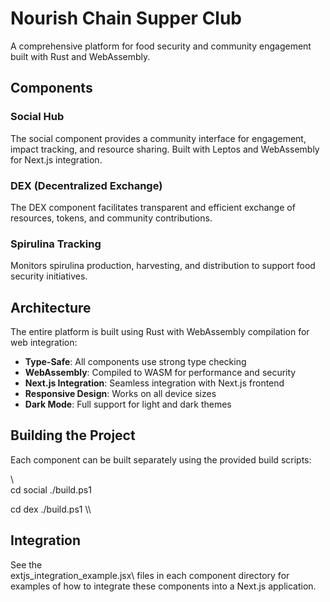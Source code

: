 # Nourish Chain Supper Club

A comprehensive platform for food security and community engagement built with Rust and WebAssembly.

## Components

### Social Hub
The social component provides a community interface for engagement, impact tracking, and resource sharing. Built with Leptos and WebAssembly for Next.js integration.

### DEX (Decentralized Exchange)
The DEX component facilitates transparent and efficient exchange of resources, tokens, and community contributions.

### Spirulina Tracking
Monitors spirulina production, harvesting, and distribution to support food security initiatives.

## Architecture

The entire platform is built using Rust with WebAssembly compilation for web integration:

- **Type-Safe**: All components use strong type checking
- **WebAssembly**: Compiled to WASM for performance and security
- **Next.js Integration**: Seamless integration with Next.js frontend
- **Responsive Design**: Works on all device sizes
- **Dark Mode**: Full support for light and dark themes

## Building the Project

Each component can be built separately using the provided build scripts:

\\\
cd social
./build.ps1

cd dex
./build.ps1
\\\

## Integration

See the \
extjs_integration_example.jsx\ files in each component directory for examples of how to integrate these components into a Next.js application.
